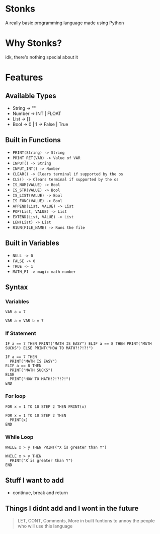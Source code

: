 # Stonks

A really basic programming language made using Python

# Why Stonks?

idk, there's nothing special about it

# Features

## Available Types

  - String -> ""
  - Number -> INT | FLOAT
  - List -> []
  - Bool -> 0 | 1 -> False | True

## Built in Functions

  - `PRINT(String) -> String`
  - `PRINT_RET(VAR) -> Value of VAR`
  - `INPUT() -> String`
  - `INPUT_INT() -> Number`
  - `CLEAR() -> Clears terminal if supported by the os`
  - `CLS() -> Clears terminal if supported by the os`
  - `IS_NUM(VALUE) -> Bool`
  - `IS_STR(VALUE) -> Bool`
  - `IS_LIST(VALUE) -> Bool`
  - `IS_FUNC(VALUE) -> Bool`
  - `APPEND(List, VALUE) -> List`
  - `POP(List, VALUE) -> List`
  - `EXTEND(List, VALUE) -> List`
  - `LEN(List) -> List`
  - `R1UN(FILE_NAME) -> Runs the file`

## Built in Variables

  - `NULL -> 0`
  - `FALSE -> 0`
  - `TRUE -> 1`
  - `MATH_PI -> magic math number`
  
## Syntax
  
### Variables
  
```
VAR a = 7
```

```
VAR a = VAR b = 7
```

### If Statement

```
IF a == 7 THEN PRINT("MATH IS EASY") ELIF a == 8 THEN PRINT("MATH SUCKS") ELSE PRINT("HOW TO MATH?!?!?!")
```

```
IF a == 7 THEN
  PRINT("MATH IS EASY")
ELIF a == 8 THEN 
  PRINT("MATH SUCKS")
ELSE
  PRINT("HOW TO MATH!?!?!?!")
END
```

### For loop

```
FOR x = 1 TO 10 STEP 2 THEN PRINT(x)
```

```
FOR x = 1 TO 10 STEP 2 THEN 
  PRINT(x)
END
```

 ### While Loop

```
WHILE x > y THEN PRINT("X is greater than Y")
```

```
WHILE x > y THEN
  PRINT("X is greater than Y")
END
```

## Stuff I want to add

- continue, break and return 

## Things I didnt add and I wont in the future
 
 > LET, CONT, Comments, More in built funtions 
  to annoy the people who will use this language
